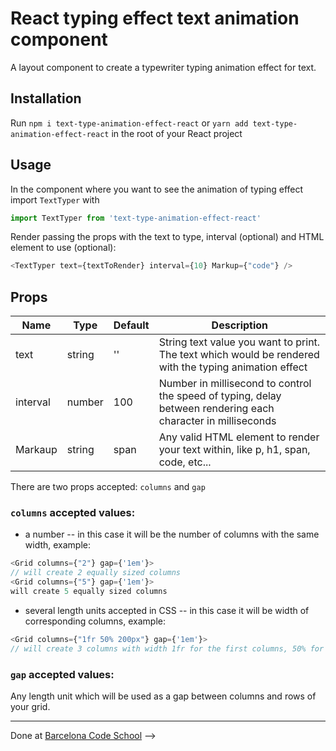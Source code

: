 # React typing effect text animation component 

A layout component to create a typewriter typing animation effect for text. 


## Installation

Run `npm i text-type-animation-effect-react` or `yarn add text-type-animation-effect-react` in the root of your React project


## Usage

In the component where you want to see the animation of typing effect import `TextTyper` with 

```js
import TextTyper from 'text-type-animation-effect-react'
```

Render passing the props with the text to type, interval (optional) and HTML element to use (optional):

```js
<TextTyper text={textToRender} interval={10} Markup={"code"} />
```

## Props

<table>
<thead>
  <tr>
    <th>Name</th>
    <th>Type</th>
    <th>Default</th>
    <th>Description</th>
  </tr>
</thead>
<tbody>
  <tr>
    <td>text</td>
    <td>string</td>
    <td>''</td>
    <td>String text value you want to print. The text which would be rendered with the typing animation effect</td>
  </tr>
  <tr>
    <td>interval</td>
    <td>number</td>
    <td>100</td>
    <td>Number in millisecond to control the speed of typing, delay between rendering each character in milliseconds</td>
  </tr>
  <tr>
    <td>Markaup</td>
    <td>string</td>
    <td>span</td>
    <td>Any valid HTML element to render your text within, like p, h1, span, code, etc...</td>
  </tr>
</tbody>
</table>

There are two props accepted: `columns` and `gap`

### `columns` accepted values: 

* a number -- in this case it will be the number of columns with the same width, example:

```js
<Grid columns={"2"} gap={'1em'}>
// will create 2 equally sized columns
<Grid columns={"5"} gap={'1em'}>
will create 5 equally sized columns
```

* several length units accepted in CSS -- in this case it will be width of corresponding columns, example:

```js
<Grid columns={"1fr 50% 200px"} gap={'1em'}>
// will create 3 columns with width 1fr for the first columns, 50% for the second column and 200px for the third column
```

### `gap` accepted values:

Any length unit which will be used as a gap between columns and rows of your grid.

---

Done at <a href='https://barcelonacodeschool.com'>Barcelona Code School</a> -->